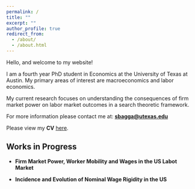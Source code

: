 ```yaml
---
permalink: /
title: ""
excerpt: ""
author_profile: true
redirect_from: 
  - /about/
  - /about.html
---
```



Hello, and welcome to my website!

I am a fourth year PhD student in Economics at the University of Texas at Austin. My primary areas of interest are macroeconomics and labor economics. 

My current research focuses on understanding the consequences of firm market power on labor market outcomes in a search theoretic framework.

For more information please contact me at: **<sbagga@utexas.edu>**

Please view my **CV** [here](https://sadhikabagga.github.io/BaggaSadhika_CV_202009.pdf).

## Works in Progress

* **Firm Market Power, Worker Mobility and Wages in the US Labot Market** 

* **Incidence and Evolution of Nominal Wage Rigidity in the US**
